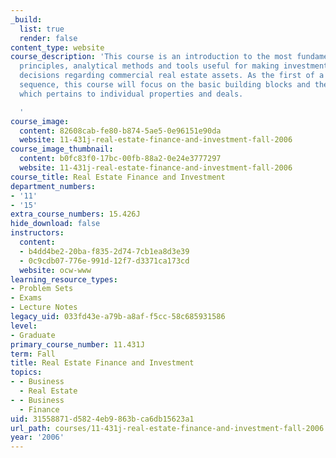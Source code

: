```yaml
---
_build:
  list: true
  render: false
content_type: website
course_description: 'This course is an introduction to the most fundamental concepts,
  principles, analytical methods and tools useful for making investment and finance
  decisions regarding commercial real estate assets. As the first of a two-course
  sequence, this course will focus on the basic building blocks and the "micro" level,
  which pertains to individual properties and deals.

  '
course_image:
  content: 82608cab-fe80-b874-5ae5-0e96151e90da
  website: 11-431j-real-estate-finance-and-investment-fall-2006
course_image_thumbnail:
  content: b0fc83f0-17bc-00fb-88a2-0e24e3777297
  website: 11-431j-real-estate-finance-and-investment-fall-2006
course_title: Real Estate Finance and Investment
department_numbers:
- '11'
- '15'
extra_course_numbers: 15.426J
hide_download: false
instructors:
  content:
  - b4dd4be2-20ba-f835-2d74-7cb1ea8d3e39
  - 0c9cdb07-776e-991d-12f7-d3371ca173cd
  website: ocw-www
learning_resource_types:
- Problem Sets
- Exams
- Lecture Notes
legacy_uid: 033fd43e-a79b-a8af-f5cc-58c685931586
level:
- Graduate
primary_course_number: 11.431J
term: Fall
title: Real Estate Finance and Investment
topics:
- - Business
  - Real Estate
- - Business
  - Finance
uid: 31558871-d582-4eb9-863b-ca6db15623a1
url_path: courses/11-431j-real-estate-finance-and-investment-fall-2006
year: '2006'
---
```

